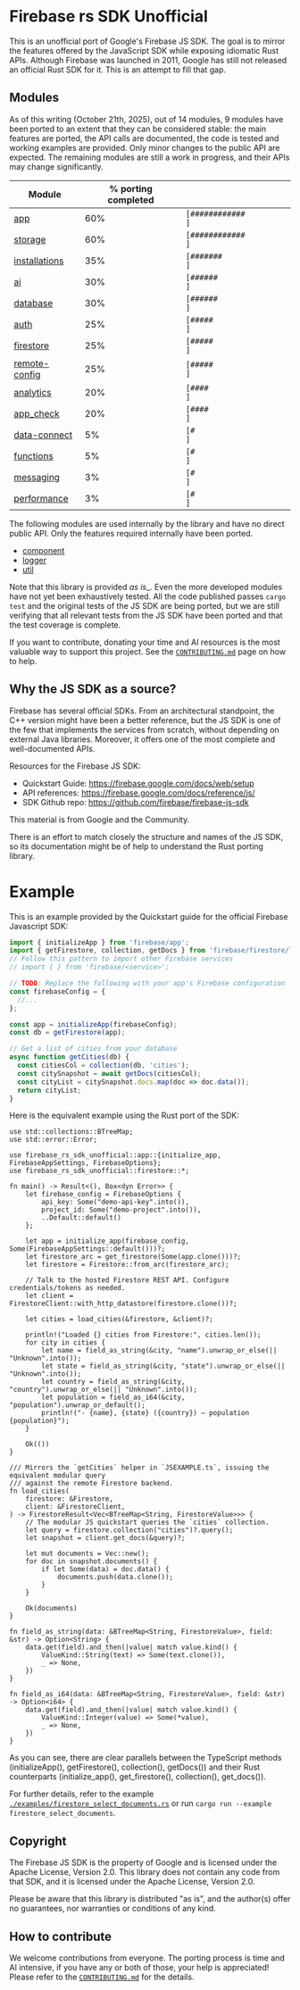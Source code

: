 # Firebase rs SDK Unofficial

This is an unofficial port of Google's Firebase JS SDK. The goal is to mirror the features offered by the JavaScript SDK while exposing idiomatic Rust APIs. Although Firebase was launched in 2011, Google has still not released an official Rust SDK for it. This is an attempt to fill that gap.

## Modules

As of this writing (October 21th, 2025), out of 14 modules, 9 modules have been ported to an extent that they can be considered stable: the main features are ported, the API calls are documented, the code is tested and working examples are provided. Only minor changes to the public API are expected. The remaining modules are still a work in progress, and their APIs may change significantly.


| Module | % porting completed  | |
|--------|----------------------|-|
| [app](https://github.com/dgasparri/firebase-rs-sdk-unofficial/tree/main/src/app)                     | 60% | `[############        ]` |
| [storage](https://github.com/dgasparri/firebase-rs-sdk-unofficial/tree/main/src/storage)             | 60% | `[############        ]` |
| [installations](https://github.com/dgasparri/firebase-rs-sdk-unofficial/tree/main/src/installations) | 35% | `[#######             ]` |
| [ai](https://github.com/dgasparri/firebase-rs-sdk-unofficial/tree/main/src/ai)                       | 30% | `[######              ]` |
| [database](https://github.com/dgasparri/firebase-rs-sdk-unofficial/tree/main/src/database)           | 30% | `[######              ]` |
| [auth](https://github.com/dgasparri/firebase-rs-sdk-unofficial/tree/main/src/auth)                   | 25% | `[#####               ]` |
| [firestore](https://github.com/dgasparri/firebase-rs-sdk-unofficial/tree/main/src/firestore)         | 25% | `[#####               ]` |
| [remote-config](https://github.com/dgasparri/firebase-rs-sdk-unofficial/tree/main/src/remote_config) | 25% | `[#####               ]` |
| [analytics](https://github.com/dgasparri/firebase-rs-sdk-unofficial/tree/main/src/analytics)         | 20% | `[####                ]` |
| [app_check](https://github.com/dgasparri/firebase-rs-sdk-unofficial/tree/main/src/app_check)         | 20% | `[####                ]` |
| [data-connect](https://github.com/dgasparri/firebase-rs-sdk-unofficial/tree/main/src/data_connect)   | 5%  | `[#                   ]` |
| [functions](https://github.com/dgasparri/firebase-rs-sdk-unofficial/tree/main/src/functions)         | 5%  | `[#                   ]` |
| [messaging](https://github.com/dgasparri/firebase-rs-sdk-unofficial/tree/main/src/messaging)         | 3%  | `[#                   ]` |
| [performance](https://github.com/dgasparri/firebase-rs-sdk-unofficial/tree/main/src/performance)     | 3%  | `[#                   ]` |


The following modules are used internally by the library and have no direct public API. Only the features required internally have been ported.

- [component](https://github.com/dgasparri/firebase-rs-sdk-unofficial/tree/main/src/component)
- [logger](https://github.com/dgasparri/firebase-rs-sdk-unofficial/tree/main/src/logger)
- [util](https://github.com/dgasparri/firebase-rs-sdk-unofficial/tree/main/src/util)



Note that this library is provided _as is__. Even the more developed modules have not yet been exhaustively tested. All the code published passes `cargo test` and the original tests of the JS SDK are being ported, but we are still verifying that all relevant tests from the JS SDK have been ported and that the test coverage is complete.

If you want to contribute, donating your time and AI resources is the most valuable way to support this project. See the [`CONTRIBUTING.md`](https://github.com/dgasparri/firebase-rs-sdk-unofficial/blob/main/CONTRIBUTING.md) page on how to help.

##  Why the JS SDK as a source?

Firebase has several official SDKs. From an architectural standpoint, the C++ version might have been a better reference, but the JS SDK is one of the few that implements the services from scratch, without depending on external Java libraries. Moreover, it offers one of the most complete and well-documented APIs. 

Resources for the Firebase JS SDK:

- Quickstart Guide: <https://firebase.google.com/docs/web/setup>
- API references: <https://firebase.google.com/docs/reference/js/>
- SDK Github repo: <https://github.com/firebase/firebase-js-sdk>

This material is from Google and the Community.

There is an effort to match closely the structure and names of the JS SDK, so its documentation might be of help to understand the Rust porting library.

# Example

This is an example provided by the Quickstart guide for the official Firebase Javascript SDK:

```ts
import { initializeApp } from 'firebase/app';
import { getFirestore, collection, getDocs } from 'firebase/firestore/lite';
// Follow this pattern to import other Firebase services
// import { } from 'firebase/<service>';

// TODO: Replace the following with your app's Firebase configuration
const firebaseConfig = {
  //...
};

const app = initializeApp(firebaseConfig);
const db = getFirestore(app);

// Get a list of cities from your database
async function getCities(db) {
  const citiesCol = collection(db, 'cities');
  const citySnapshot = await getDocs(citiesCol);
  const cityList = citySnapshot.docs.map(doc => doc.data());
  return cityList;
}
```

Here is the equivalent example using the Rust port of the SDK:

```rust,no_run
use std::collections::BTreeMap;
use std::error::Error;

use firebase_rs_sdk_unofficial::app::{initialize_app, FirebaseAppSettings, FirebaseOptions};
use firebase_rs_sdk_unofficial::firestore::*;

fn main() -> Result<(), Box<dyn Error>> {
    let firebase_config = FirebaseOptions {
        api_key: Some("demo-api-key".into()),
        project_id: Some("demo-project".into()),
        ..Default::default()
    };
    
    let app = initialize_app(firebase_config, Some(FirebaseAppSettings::default()))?;
    let firestore_arc = get_firestore(Some(app.clone()))?;
    let firestore = Firestore::from_arc(firestore_arc);
    
    // Talk to the hosted Firestore REST API. Configure credentials/tokens as needed.
    let client = FirestoreClient::with_http_datastore(firestore.clone())?;
    
    let cities = load_cities(&firestore, &client)?;
    
    println!("Loaded {} cities from Firestore:", cities.len());
    for city in cities {
        let name = field_as_string(&city, "name").unwrap_or_else(|| "Unknown".into());
        let state = field_as_string(&city, "state").unwrap_or_else(|| "Unknown".into());
        let country = field_as_string(&city, "country").unwrap_or_else(|| "Unknown".into());
        let population = field_as_i64(&city, "population").unwrap_or_default();
        println!("- {name}, {state} ({country}) — population {population}");
    }

    Ok(())
}

/// Mirrors the `getCities` helper in `JSEXAMPLE.ts`, issuing the equivalent modular query
/// against the remote Firestore backend.
fn load_cities(
    firestore: &Firestore,
    client: &FirestoreClient,
) -> FirestoreResult<Vec<BTreeMap<String, FirestoreValue>>> {
    // The modular JS quickstart queries the `cities` collection.
    let query = firestore.collection("cities")?.query();
    let snapshot = client.get_docs(&query)?;

    let mut documents = Vec::new();
    for doc in snapshot.documents() {
        if let Some(data) = doc.data() {
            documents.push(data.clone());
        }
    }

    Ok(documents)
}

fn field_as_string(data: &BTreeMap<String, FirestoreValue>, field: &str) -> Option<String> {
    data.get(field).and_then(|value| match value.kind() {
        ValueKind::String(text) => Some(text.clone()),
        _ => None,
    })
}

fn field_as_i64(data: &BTreeMap<String, FirestoreValue>, field: &str) -> Option<i64> {
    data.get(field).and_then(|value| match value.kind() {
        ValueKind::Integer(value) => Some(*value),
        _ => None,
    })
}
```

As you can see, there are clear parallels between the TypeScript methods (initializeApp(), getFirestore(), collection(), getDocs()) and their Rust counterparts (initialize_app(), get_firestore(), collection(), get_docs()). 

For further details, refer to the example [`./examples/firestore_select_documents.rs`](https://github.com/dgasparri/firebase-rs-sdk-unofficial/blob/main/examples/firestore_select_documents.rs) or run `cargo run --example firestore_select_documents`.

## Copyright

The Firebase JS SDK is the property of Google and is licensed under the Apache License, Version 2.0. This library does not contain any code from that SDK, and it is licensed under the Apache License, Version 2.0.

Please be aware that this library is distributed "as is", and the author(s) offer no guarantees, nor warranties or conditions of any kind.

## How to contribute

We welcome contributions from everyone. The porting process is time and AI intensive, if you have any or both of those, your help is appreciated! Please refer to the [`CONTRIBUTING.md`](https://github.com/dgasparri/firebase-rs-sdk-unofficial/blob/main/CONTRIBUTING.md) for the details. 

